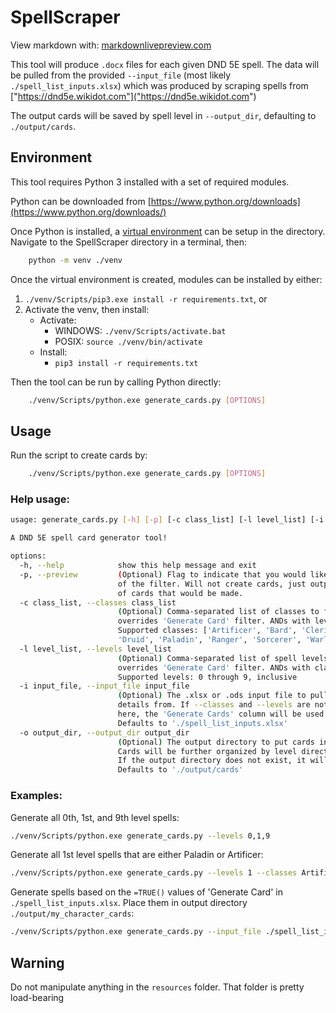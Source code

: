 # SpellScraper

View markdown with: [markdownlivepreview.com](https://markdownlivepreview.com/)

This tool will produce `.docx` files for each given DND 5E spell. The data will be pulled from the provided `--input_file` (most likely `./spell_list_inputs.xlsx`) which was produced by scraping spells from ["https://dnd5e.wikidot.com"]("https://dnd5e.wikidot.com")

The output cards will be saved by spell level in `--output_dir`, defaulting to `./output/cards`.

## Environment

This tool requires Python 3 installed with a set of required modules.

Python can be downloaded from [https://www.python.org/downloads](https://www.python.org/downloads/)

Once Python is installed, a [virtual environment](https://docs.python.org/3/library/venv.html) can be setup in the directory. Navigate to the SpellScraper directory in a terminal, then:

```bash
    python -m venv ./venv
```

Once the virtual environment is created, modules can be installed by either:

1. `./venv/Scripts/pip3.exe install -r requirements.txt`, or
2. Activate the venv, then install:
    * Activate:
        * WINDOWS: `./venv/Scripts/activate.bat`
        * POSIX: `source ./venv/bin/activate`
    * Install:
        * `pip3 install -r requirements.txt`

Then the tool can be run by calling Python directly:

```bash
    ./venv/Scripts/python.exe generate_cards.py [OPTIONS]
```

## Usage

Run the script to create cards by:

```bash
    ./venv/Scripts/python.exe generate_cards.py [OPTIONS]
```

### Help usage:

```bash
usage: generate_cards.py [-h] [-p] [-c class_list] [-l level_list] [-i input_file] [-o output_dir]

A DND 5E spell card generator tool!

options:
  -h, --help            show this help message and exit
  -p, --preview         (Optional) Flag to indicate that you would like a preview 
                        of the filter. Will not create cards, just outputs number 
                        of cards that would be made.
  -c class_list, --classes class_list
                        (Optional) Comma-separated list of classes to filter on, 
                        overrides 'Generate Card' filter. ANDs with level list. 
                        Supported classes: ['Artificer', 'Bard', 'Cleric', 
                        'Druid', 'Paladin', 'Ranger', 'Sorcerer', 'Warlock', 'Wizard']
  -l level_list, --levels level_list
                        (Optional) Comma-separated list of spell levels to filter on, 
                        overrides 'Generate Card' filter. ANDs with class list. 
                        Supported levels: 0 through 9, inclusive
  -i input_file, --input_file input_file
                        (Optional) The .xlsx or .ods input file to pull spell 
                        details from. If --classes and --levels are not specified
                        here, the 'Generate Cards' column will be used to filter on. 
                        Defaults to './spell_list_inputs.xlsx'
  -o output_dir, --output_dir output_dir
                        (Optional) The output directory to put cards into. 
                        Cards will be further organized by level directories. 
                        If the output directory does not exist, it will be created recursively. 
                        Defaults to './output/cards'
```

### Examples: 

Generate all 0th, 1st, and 9th level spells:

```bash
./venv/Scripts/python.exe generate_cards.py --levels 0,1,9
```

Generate all 1st level spells that are either Paladin or Artificer:

```bash
./venv/Scripts/python.exe generate_cards.py --levels 1 --classes Artificer,Paladin
```

Generate spells based on the `=TRUE()` values of 'Generate Card' in `./spell_list_inputs.xlsx`. Place them in output directory `./output/my_character_cards`:

```bash
./venv/Scripts/python.exe generate_cards.py --input_file ./spell_list_inputs.xlsx --output_dir ./output/my_character_cards
```

## Warning

Do not manipulate anything in the `resources` folder. That folder is pretty load-bearing


